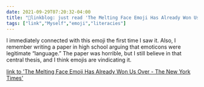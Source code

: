 ```yaml
---
date: 2021-09-29T07:20:32-04:00
title: "🔗linkblog: just read 'The Melting Face Emoji Has Already Won Us Over - The New York Times'"
tags: ["link","Myself","emoji","literacies"]
---
```

I immediately connected with this emoji the first time I saw it. Also, I remember writing a paper in high school arguing that emoticons were legitimate “language.” The paper was horrible, but I still believe in that central thesis, and I think emojis are vindicating it.
 
[link to 'The Melting Face Emoji Has Already Won Us Over - The New York Times'](https://www.nytimes.com/2021/09/29/style/melting-face-emoji-unicode.html)

